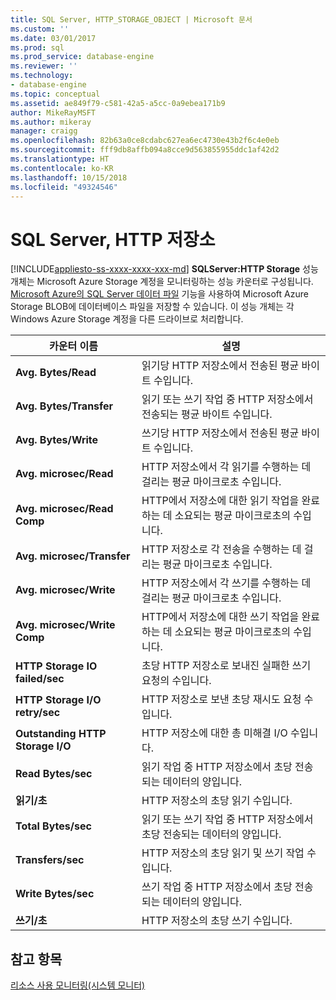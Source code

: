 ```yaml
---
title: SQL Server, HTTP_STORAGE_OBJECT | Microsoft 문서
ms.custom: ''
ms.date: 03/01/2017
ms.prod: sql
ms.prod_service: database-engine
ms.reviewer: ''
ms.technology:
- database-engine
ms.topic: conceptual
ms.assetid: ae849f79-c581-42a5-a5cc-0a9ebea171b9
author: MikeRayMSFT
ms.author: mikeray
manager: craigg
ms.openlocfilehash: 82b63a0ce8cdabc627ea6ec4730e43b2f6c4e0eb
ms.sourcegitcommit: fff9db8affb094a8cce9d563855955ddc1af42d2
ms.translationtype: HT
ms.contentlocale: ko-KR
ms.lasthandoff: 10/15/2018
ms.locfileid: "49324546"
---
```

# <a name="sql-server-http-storage"></a>SQL Server, HTTP 저장소
[!INCLUDE[appliesto-ss-xxxx-xxxx-xxx-md](../../includes/appliesto-ss-xxxx-xxxx-xxx-md.md)]
  **SQLServer:HTTP Storage** 성능 개체는 Microsoft Azure Storage 계정을 모니터링하는 성능 카운터로 구성됩니다. [Microsoft Azure의 SQL Server 데이터 파일](../../relational-databases/databases/sql-server-data-files-in-microsoft-azure.md) 기능을 사용하여 Microsoft Azure Storage BLOB에 데이터베이스 파일을 저장할 수 있습니다. 이 성능 개체는 각 Windows Azure Storage 계정을 다른 드라이브로 처리합니다.  
  
|카운터 이름|설명|  
|------------------|-----------------|  
|**Avg. Bytes/Read**|읽기당 HTTP 저장소에서 전송된 평균 바이트 수입니다.|  
|**Avg. Bytes/Transfer**|읽기 또는 쓰기 작업 중 HTTP 저장소에서 전송되는 평균 바이트 수입니다.|  
|**Avg. Bytes/Write**|쓰기당 HTTP 저장소에서 전송된 평균 바이트 수입니다.|  
|**Avg. microsec/Read**|HTTP 저장소에서 각 읽기를 수행하는 데 걸리는 평균 마이크로초 수입니다.|  
|**Avg. microsec/Read Comp**|HTTP에서 저장소에 대한 읽기 작업을 완료하는 데 소요되는 평균 마이크로초의 수입니다.| 
|**Avg. microsec/Transfer**|HTTP 저장소로 각 전송을 수행하는 데 걸리는 평균 마이크로초 수입니다.|  
|**Avg. microsec/Write**|HTTP 저장소에서 각 쓰기를 수행하는 데 걸리는 평균 마이크로초 수입니다.|  
|**Avg. microsec/Write Comp**|HTTP에서 저장소에 대한 쓰기 작업을 완료하는 데 소요되는 평균 마이크로초의 수입니다.|  
|**HTTP Storage IO failed/sec**|초당 HTTP 저장소로 보내진 실패한 쓰기 요청의 수입니다.| 
|**HTTP Storage I/O retry/sec**|HTTP 저장소로 보낸 초당 재시도 요청 수입니다.|  
|**Outstanding HTTP Storage I/O**|HTTP 저장소에 대한 총 미해결 I/O 수입니다.|  
|**Read Bytes/sec**|읽기 작업 중 HTTP 저장소에서 초당 전송되는 데이터의 양입니다.|  
|**읽기/초**|HTTP 저장소의 초당 읽기 수입니다.|  
|**Total Bytes/sec**|읽기 또는 쓰기 작업 중 HTTP 저장소에서 초당 전송되는 데이터의 양입니다.|  
|**Transfers/sec**|HTTP 저장소의 초당 읽기 및 쓰기 작업 수입니다.|  
|**Write Bytes/sec**|쓰기 작업 중 HTTP 저장소에서 초당 전송되는 데이터의 양입니다.|  
|**쓰기/초**|HTTP 저장소의 초당 쓰기 수입니다.|  
  
## <a name="see-also"></a>참고 항목  
 [리소스 사용 모니터링&#40;시스템 모니터&#41;](../../relational-databases/performance-monitor/monitor-resource-usage-system-monitor.md)  
  
  
